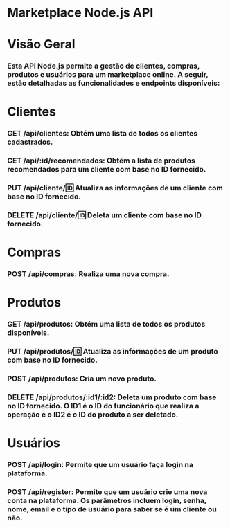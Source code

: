 # Marketplace Node.js API

# Visão Geral
### Esta API Node.js permite a gestão de clientes, compras, produtos e usuários para um marketplace online. A seguir, estão detalhadas as funcionalidades e endpoints disponíveis:


# Clientes
### GET /api/clientes: Obtém uma lista de todos os clientes cadastrados.
### GET /api/:id/recomendados: Obtém a lista de produtos recomendados para um cliente com base no ID fornecido.
### PUT /api/cliente/:id: Atualiza as informações de um cliente com base no ID fornecido.
### DELETE /api/cliente/:id: Deleta um cliente com base no ID fornecido.


# Compras
### POST /api/compras: Realiza uma nova compra.


# Produtos
### GET /api/produtos: Obtém uma lista de todos os produtos disponíveis.
### PUT /api/produtos/:id: Atualiza as informações de um produto com base no ID fornecido.
### POST /api/produtos: Cria um novo produto.
### DELETE /api/produtos/:id1/:id2: Deleta um produto com base no ID fornecido. O ID1 é o ID do funcionário que realiza a operação e o ID2 é o ID do produto a ser deletado.


# Usuários
### POST /api/login: Permite que um usuário faça login na plataforma.
### POST /api/register: Permite que um usuário crie uma nova conta na plataforma. Os parâmetros incluem login, senha, nome, email e o tipo de usuário para saber se é um cliente ou não.
